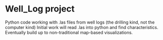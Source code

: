 # Well_Log project
Python code working with .las files from well logs (the drilling kind, not the computer kind)
Initial work will read .las into python and find characteristics. 
Eventually build up to non-traditional map-based visualizations.


